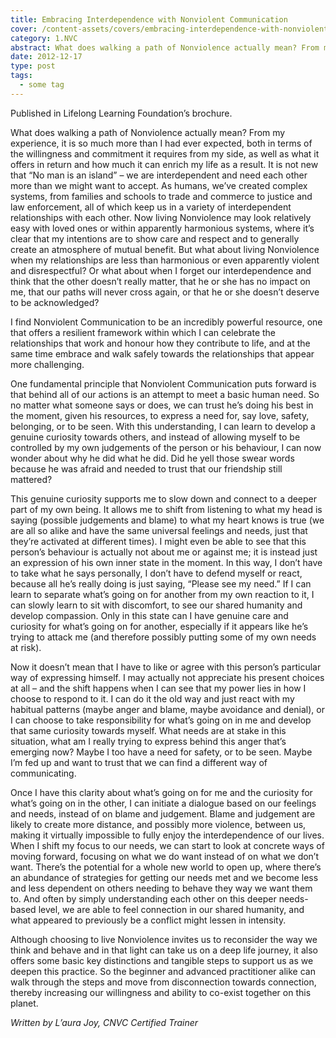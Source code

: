 ```yaml
---
title: Embracing Interdependence with Nonviolent Communication
cover: /content-assets/covers/embracing-interdependence-with-nonviolent-communication.jpg
category: 1.NVC
abstract: What does walking a path of Nonviolence actually mean? From my experience, it is so much more than I had ever expected, both in terms of the willingness and commitment it requires from my side, as well as what it offers in return and how much it can enrich my life as a result.
date: 2012-12-17
type: post
tags:
  - some tag
---
```


Published in Lifelong Learning Foundation’s brochure.

What does walking a path of Nonviolence actually mean? From my experience, it is so much more than I had ever expected, both in terms of the willingness and commitment it requires from my side, as well as what it offers in return and how much it can enrich my life as a result. It is not new that “No man is an island” – we are interdependent and need each other more than we might want to accept. As humans, we’ve created complex systems, from families and schools to trade and commerce to justice and law enforcement, all of which keep us in a variety of interdependent relationships with each other. Now living Nonviolence may look relatively easy with loved ones or within apparently harmonious systems, where it’s clear that my intentions are to show care and respect and to generally create an atmosphere of mutual benefit. But what about living Nonviolence when my relationships are less than harmonious or even apparently violent and disrespectful? Or what about when I forget our interdependence and think that the other doesn’t really matter, that he or she has no impact on me, that our paths will never cross again, or that he or she doesn’t deserve to be acknowledged?

I find Nonviolent Communication to be an incredibly powerful resource, one that offers a resilient framework within which I can celebrate the relationships that work and honour how they contribute to life, and at the same time embrace and walk safely towards the relationships that appear more challenging.

One fundamental principle that Nonviolent Communication puts forward is that behind all of our actions is an attempt to meet a basic human need. So no matter what someone says or does, we can trust he’s doing his best in the moment, given his resources, to express a need for, say love, safety, belonging, or to be seen. With this understanding, I can learn to develop a genuine curiosity towards others, and instead of allowing myself to be controlled by my own judgements of the person or his behaviour, I can now wonder about why he did what he did. Did he yell those swear words because he was afraid and needed to trust that our friendship still mattered?

This genuine curiosity supports me to slow down and connect to a deeper part of my own being. It allows me to shift from listening to what my head is saying (possible judgements and blame) to what my heart knows is true (we are all so alike and have the same universal feelings and needs, just that they’re activated at different times). I might even be able to see that this person’s behaviour is actually not about me or against me; it is instead just an expression of his own inner state in the moment. In this way, I don’t have to take what he says personally, I don’t have to defend myself or react, because all he’s really doing is just saying, “Please see my need.” If I can learn to separate what’s going on for another from my own reaction to it, I can slowly learn to sit with discomfort, to see our shared humanity and develop compassion. Only in this state can I have genuine care and curiosity for what’s going on for another, especially if it appears like he’s trying to attack me (and therefore possibly putting some of my own needs at risk).

Now it doesn’t mean that I have to like or agree with this person’s particular way of expressing himself. I may actually not appreciate his present choices at all – and the shift happens when I can see that my power lies in how I choose to respond to it. I can do it the old way and just react with my habitual patterns (maybe anger and blame, maybe avoidance and denial), or I can choose to take responsibility for what’s going on in me and develop that same curiosity towards myself. What needs are at stake in this situation, what am I really trying to express behind this anger that’s emerging now? Maybe I too have a need for safety, or to be seen. Maybe I’m fed up and want to trust that we can find a different way of communicating.

Once I have this clarity about what’s going on for me and the curiosity for what’s going on in the other, I can initiate a dialogue based on our feelings and needs, instead of on blame and judgement. Blame and judgement are likely to create more distance, and possibly more violence, between us, making it virtually impossible to fully enjoy the interdependence of our lives. When I shift my focus to our needs, we can start to look at concrete ways of moving forward, focusing on what we do want instead of on what we don’t want. There’s the potential for a whole new world to open up, where there’s an abundance of strategies for getting our needs met and we become less and less dependent on others needing to behave they way we want them to. And often by simply understanding each other on this deeper needs-based level, we are able to feel connection in our shared humanity, and what appeared to previously be a conflict might lessen in intensity.

Although choosing to live Nonviolence invites us to reconsider the way we think and behave and in that light can take us on a deep life journey, it also offers some basic key distinctions and tangible steps to support us as we deepen this practice. So the beginner and advanced practitioner alike can walk through the steps and move from disconnection towards connection, thereby increasing our willingness and ability to co-exist together on this planet.

_Written by L’aura Joy, CNVC Certified Trainer_
